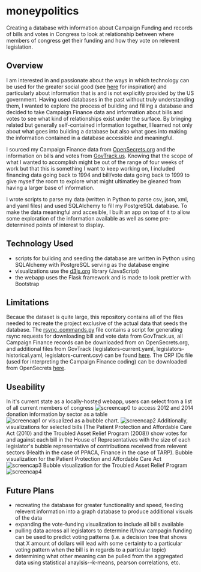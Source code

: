 moneypolitics
=============
Creating a database with information about Campaign Funding and records of bills and votes in Congress to look at relationship between where members of congress get their funding and how they vote on relevent legislation.

Overview
----------------------
I am interested in and passionate about the ways in which technology can be used for the greater social good (see [here](http://usatoday30.usatoday.com/tech/news/story/2012-07-20/pothole-app/56367586/1) for inspiration) and particularly about information that is and is not explicitly provided by the US government.  Having used databases in the past without truly understanding them, I wanted to explore the process of building and filling a database and decided to take Campaign Finance data and information about bills and votes to see what kind of relationships exist under the surface.  By bringing related but generally self-contained information together, I learned not only about what goes into building a database but also what goes into making the information contained in a database accessible and meaningful.

I sourced my Campaign Finance data from [OpenSecrets.org](http://www.opensecrets.org/) and the information on bills and votes from [GovTrack.us](https://www.govtrack.us/).  Knowing that the scope of what I wanted to accomplish might be out of the range of four weeks of work but that this is something I want to keep working on, I included financing data going back to 1994 and bill/vote data going back to 1999 to give myself the room to explore what might ultimatley be gleaned from having a larger base of information.  

I wrote scripts to parse my data (written in Python to parse csv, json, xml, and yaml files) and used SQLAlchemy to fill my PostgreSQL database.  To make the data meaningful and accesible, I built an app on top of it to allow some exploration of the information available as well as some pre-determined points of interest to display.

Technology Used
----------------------
- scripts for building and seeding the database are written in Python using SQLAlchemy with PostgreSQL serving as the database engine
- visualizations use the [d3js.org](d3js.org) library (JavaScript)
- the webapp uses the Flask framework and is made to look prettier with Bootstrap

Limitations
----------------------
Becaue the dataset is quite large, this repository contains all of the files needed to recreate the project exclusive of the actual data that seeds the database.  The [rsync_commands.py](https://github.com/katrinamariehh/moneypolitics/blob/master/rsync_commands.py) file contains a script for generating rsync requests for downloading bill and vote data from GovTrack.us, all Campaign Finance records can be downloaded from on OpenSecrets.org, and additional files from GovTrack (legislators-current.yaml, legislators-historical.yaml, legislators-current.csv) can be found [here](https://www.govtrack.us/data/congress-legislators/).  The CRP IDs file (used for interpreting the Campaign Finance coding) can be downloaded from OpenSecrets [here](http://www.opensecrets.org/resources/create/api_doc.php).

Useability
----------------------
In it's current state as a locally-hosted webapp, users can select from a list of all current members of congress
![screencap0](https://raw.githubusercontent.com/katrinamariehh/moneypolitics/master/screenshots/index.png)
to access 2012 and 2014 donation information by sector as a table   
![screencap1](https://raw.githubusercontent.com/katrinamariehh/moneypolitics/master/screenshots/pelosi.png)
or visualized as a bubble chart.
![screencap2](https://raw.githubusercontent.com/katrinamariehh/moneypolitics/master/screenshots/murphy.png)
Additionally, visualizations for selected bills (The Patient Protection and Affordable Care Act (2010) and the Troubled Asset Relief Program (2008)) show votes for and against each bill in the House of Representatives with the size of each legislator's bubble representative of contributions received from relevent sectors (Health in the case of PPACA, Finance in the case of TARP).
Bubble visualization for the Patient Protection and Affordable Care Act
![screencap3](https://raw.githubusercontent.com/katrinamariehh/moneypolitics/master/screenshots/ppaca.png)
Bubble visualization for the Troubled Asset Relief Program
![screencap4](https://raw.githubusercontent.com/katrinamariehh/moneypolitics/master/screenshots/tarp.png)

Future Plans
----------------------
- recreating the database for greater functionality and speed, feeding relevent information into a graph database to produce additional visuals of the data
- expanding the vote-funding visualization to include all bills available
- pulling data across all legislators to determine if/how campagin funding can be used to predict voting patterns (i.e. a decision tree that shows that X amount of dollars will lead with some certainty to a particular voting pattern when the bill is in regards to a particular topic)
- determining what other meaning can be pulled from the aggregated data using statistical anaylsis--k-means, pearson correlations, etc.
